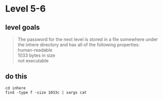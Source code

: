 # Level 5-6


## level goals

> The password for the next level is stored in a file somewhere under the inhere directory and has all of the following properties:  
    human-readable  
    1033 bytes in size  
    not executable



## do this
`cd inhere`  
`find -type f -size 1033c | xargs cat`  


